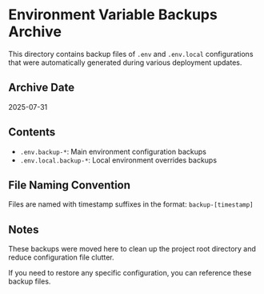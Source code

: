 # Environment Variable Backups Archive

This directory contains backup files of `.env` and `.env.local` configurations that were automatically generated during various deployment updates.

## Archive Date
2025-07-31

## Contents
- `.env.backup-*`: Main environment configuration backups
- `.env.local.backup-*`: Local environment overrides backups

## File Naming Convention
Files are named with timestamp suffixes in the format: `backup-[timestamp]`

## Notes
These backups were moved here to clean up the project root directory and reduce configuration file clutter. 

If you need to restore any specific configuration, you can reference these backup files.